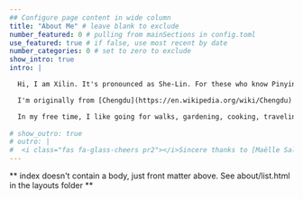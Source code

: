 ```yaml
---
## Configure page content in wide column
title: "About Me" # leave blank to exclude
number_featured: 0 # pulling from mainSections in config.toml
use_featured: true # if false, use most recent by date
number_categories: 0 # set to zero to exclude
show_intro: true
intro: |

  Hi, I am Xilin. It's pronounced as She-Lin. For these who know Pinyin, she is first tone and Lin is 2nd tone :）. I am a senior statistician at the Center for Surgical Training and Research at the [University of Michigan](https://umich.edu/). In my current position, I work with a group of smart people to help improve surgical education in the US and around the world!

  I'm originally from [Chengdu](https://en.wikipedia.org/wiki/Chengdu) and moved to the U.S. for my master's degree. I have been staying in the U.S. since then. My career has been majorly focus on data  analysis in  healthcare related research area including substance abuse, trauma transportation and surgical education. I enjoy working in a diverse team to solve challenging problems. 

  In my free time, I like going for walks, gardening, cooking, traveling and trying new restaurants! 
 
# show_outro: true
# outro: |
#  <i class="fas fa-glass-cheers pr2"></i>Sincere thanks to [Maëlle Salmon](https://masalmon.eu/) for her help naming this Hugo theme!
---
```


\*\* index doesn't contain a body, just front matter above. See about/list.html in the layouts folder \*\*
